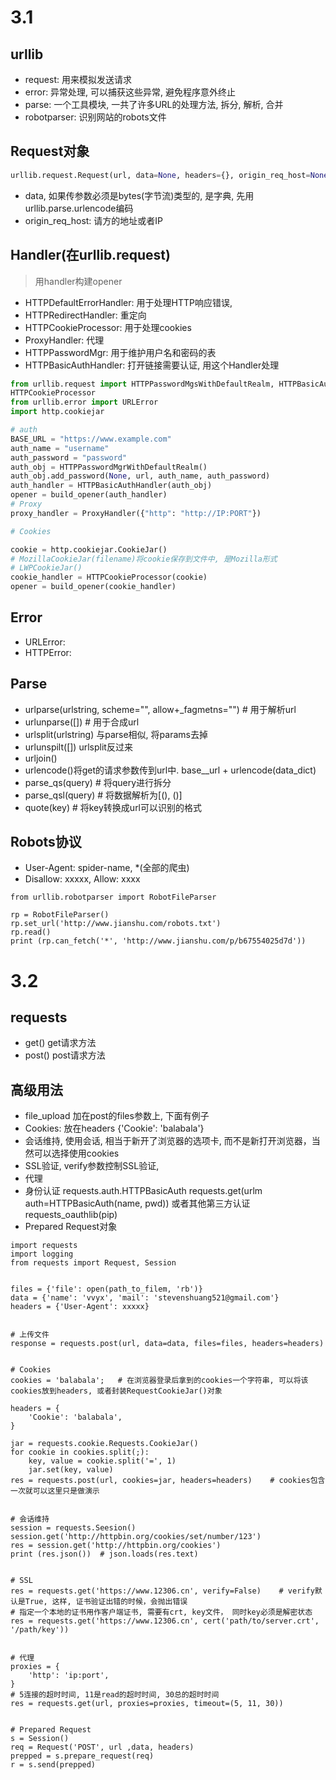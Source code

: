 
# 3.1
## urllib
* request: 用来模拟发送请求
* error: 异常处理, 可以捕获这些异常, 避免程序意外终止
* parse: 一个工具模块, 一共了许多URL的处理方法, 拆分, 解析, 合并
* robotparser: 识别网站的robots文件

## Request对象
```python
urllib.request.Request(url, data=None, headers={}, origin_req_host=None, unverifiable=False, method=None)
```
* data, 如果传参数必须是bytes(字节流)类型的, 是字典, 先用urllib.parse.urlencode编码
* origin\_req\_host: 请方的地址或者IP

## Handler(在urllib.request)
>用handler构建opener
* HTTPDefaultErrorHandler: 用于处理HTTP响应错误,
* HTTPRedirectHandler: 重定向
* HTTPCookieProcessor: 用于处理cookies
* ProxyHandler: 代理
* HTTPPasswordMgr: 用于维护用户名和密码的表
* HTTPBasicAuthHandler: 打开链接需要认证, 用这个Handler处理
```python
from urllib.request import HTTPPasswordMgsWithDefaultRealm, HTTPBasicAuthHandler, ProxyHandler, build_opener
HTTPCookieProcessor
from urllib.error import URLError
import http.cookiejar

# auth
BASE_URL = "https://www.example.com"
auth_name = "username"
auth_password = "password"
auth_obj = HTTPPasswordMgrWithDefaultRealm()
auth_obj.add_password(None, url, auth_name, auth_password)
auth_handler = HTTPBasicAuthHandler(auth_obj)
opener = build_opener(auth_handler)
# Proxy
proxy_handler = ProxyHandler({"http": "http://IP:PORT"})

# Cookies

cookie = http.cookiejar.CookieJar() 
# MozillaCookieJar(filename)将cookie保存到文件中, 是Mozilla形式
# LWPCookieJar() 
cookie_handler = HTTPCookieProcessor(cookie)
opener = build_opener(cookie_handler)
```
## Error
* URLError: 
* HTTPError:

## Parse
* urlparse(urlstring, scheme="", allow+_fagmetns="")    # 用于解析url
* urlunparse([])     # 用于合成url
* urlsplit(urlstring) 与parse相似, 将params去掉
* urlunspilt([]) urlsplit反过来
* urljoin()
* urlencode()将get的请求参数传到url中. base_\_url + urlencode(data\_dict)
* parse\_qs(query)    # 将query进行拆分
* parse\_qsl(query)   # 将数据解析为[(), ()]
* quote(key)   # 将key转换成url可以识别的格式

## Robots协议
* User-Agent: spider-name, \*(全部的爬虫)
* Disallow: xxxxx, Allow: xxxx
```python3
from urllib.robotparser import RobotFileParser

rp = RobotFileParser()
rp.set_url('http://www.jianshu.com/robots.txt')
rp.read()
print (rp.can_fetch('*', 'http://www.jianshu.com/p/b67554025d7d'))
```

# 3.2
## requests
* get()    get请求方法
* post()    post请求方法


## 高级用法
* file\_upload   加在post的files参数上, 下面有例子
* Cookies: 放在headers {'Cookie': 'balabala'}
* 会话维持, 使用会话, 相当于新开了浏览器的选项卡, 而不是新打开浏览器，当然可以选择使用cookies
* SSL验证, verify参数控制SSL验证, 
* 代理
* 身份认证 requests.auth.HTTPBasicAuth requests.get(urlm auth=HTTPBasicAuth(name, pwd))
    或者其他第三方认证 requests_oauthlib(pip)
* Prepared Request对象


```python3
import requests
import logging
from requests import Request, Session


files = {'file': open(path_to_filem, 'rb')}
data = {'name': 'vvyx', 'mail': 'stevenshuang521@gmail.com'}
headers = {'User-Agent': xxxxx}


# 上传文件
response = requests.post(url, data=data, files=files, headers=headers)


# Cookies
cookies = 'balabala';   # 在浏览器登录后拿到的cookies一个字符串, 可以将该cookies放到headers, 或者封装RequestCookieJar()对象

headers = {
    'Cookie': 'balabala',
}

jar = requests.cookie.Requests.CookieJar()
for cookie in cookies.split(;):
    key, value = cookie.split('=', 1)
    jar.set(key, value)
res = requests.post(url, cookies=jar, headers=headers)    # cookies包含一次就可以这里只是做演示


# 会话维持
session = requests.Seesion()
session.get('http://httpbin.org/cookies/set/number/123')
res = session.get('http://httpbin.org/cookies')
print (res.json())  # json.loads(res.text)


# SSL
res = requests.get('https://www.12306.cn', verify=False)    # verify默认是True, 这样, 证书验证出错的时候，会抛出错误
# 指定一个本地的证书用作客户端证书, 需要有crt, key文件， 同时key必须是解密状态
res = requests.get('https://www.12306.cn', cert('path/to/server.crt', '/path/key'))


# 代理
proxies = {
    'http': 'ip:port',
}
# 5连接的超时时间, 11是read的超时时间, 30总的超时时间
res = requests.get(url, proxies=proxies, timeout=(5, 11, 30))


# Prepared Request
s = Session()
req = Request('POST', url ,data, headers)
prepped = s.prepare_request(req)
r = s.send(prepped)

```


